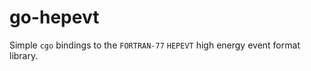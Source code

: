 go-hepevt
=========

Simple ``cgo`` bindings to the ``FORTRAN-77`` ``HEPEVT`` high energy event format library.

